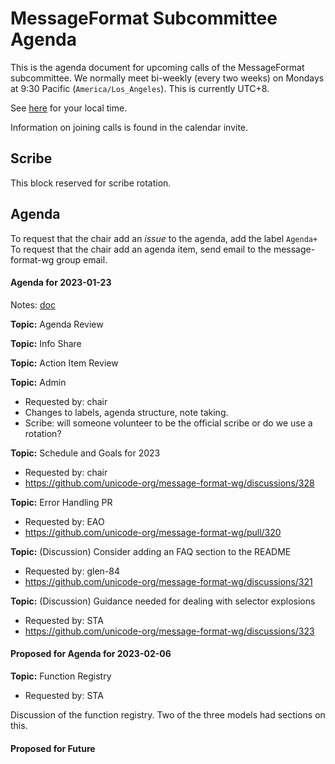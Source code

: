 # MessageFormat Subcommittee Agenda

This is the agenda document for upcoming calls of the MessageFormat subcommittee. We normally meet bi-weekly 
(every two weeks) on Mondays at 9:30 Pacific (`America/Los_Angeles`). This is currently UTC+8. 

See [here](https://www.timeanddate.com/worldclock/converter.html?iso=20230123T173000&p1=224&p2=248&p3=136&p4=179&p5=33&p6=101&p7=268) for your local time.

Information on joining calls is found in the calendar invite.

## Scribe

This block reserved for scribe rotation.


## Agenda

To request that the chair add an _issue_ to the agenda, add the label `Agenda+`
To request that the chair add an agenda item, send email to the message-format-wg group email.

#### Agenda for 2023-01-23

Notes: [doc](https://docs.google.com/document/d/1AHEfEJvs7Dqies6xY59DrTU6Moey_WQ1nOhkEp0VeEc)

**Topic:** Agenda Review

**Topic:** Info Share

**Topic:** Action Item Review

**Topic:** Admin
* Requested by: chair
* Changes to labels, agenda structure, note taking.
* Scribe: will someone volunteer to be the official scribe or do we use a rotation?

**Topic:** Schedule and Goals for 2023
* Requested by: chair
* https://github.com/unicode-org/message-format-wg/discussions/328

**Topic:** Error Handling PR
* Requested by: EAO
* https://github.com/unicode-org/message-format-wg/pull/320


**Topic:** (Discussion) Consider adding an FAQ section to the README
* Requested by: glen-84
* https://github.com/unicode-org/message-format-wg/discussions/321

**Topic:** (Discussion) Guidance needed for dealing with selector explosions
* Requested by: STA
* https://github.com/unicode-org/message-format-wg/discussions/323

#### Proposed for Agenda for 2023-02-06

**Topic:** Function Registry
* Requested by: STA

Discussion of the function registry. Two of the three models had sections on this.


#### Proposed for Future


